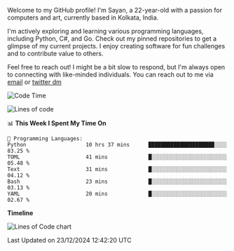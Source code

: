 Welcome to my GitHub profile! I'm Sayan, a 22-year-old with a passion for computers and art, currently based in Kolkata, India.

I'm actively exploring and learning various programming languages, including Python, C#, and Go. Check out my pinned repositories to get a glimpse of my current projects. I enjoy creating software for fun challenges and to contribute value to others.

Feel free to reach out! I might be a bit slow to respond, but I'm always open to connecting with like-minded individuals. You can reach out to me via [email](mailto:me@sayanbiswas.in) or [twitter dm](https://twitter.com/TheDankDel)

<!--START_SECTION:waka-->
![Code Time](http://img.shields.io/badge/Code%20Time-2%2C006%20hrs%2055%20mins-blue)

![Lines of code](https://img.shields.io/badge/From%20Hello%20World%20I%27ve%20Written-6.4%20million%20lines%20of%20code-blue)

📊 **This Week I Spent My Time On** 

```text
💬 Programming Languages: 
Python                   10 hrs 37 mins      █████████████████████░░░░   83.25 % 
TOML                     41 mins             █░░░░░░░░░░░░░░░░░░░░░░░░   05.48 % 
Text                     31 mins             █░░░░░░░░░░░░░░░░░░░░░░░░   04.12 % 
Bash                     23 mins             █░░░░░░░░░░░░░░░░░░░░░░░░   03.13 % 
YAML                     20 mins             █░░░░░░░░░░░░░░░░░░░░░░░░   02.67 % 
```

**Timeline**

![Lines of Code chart](https://raw.githubusercontent.com/Dank-del/Dank-del/main/assets/bar_graph.png)


 Last Updated on 23/12/2024 12:42:20 UTC
<!--END_SECTION:waka-->
